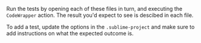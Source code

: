 Run the tests by opening each of these files in turn, and executing the `CodeWrapper` action. The result you'd expect to see is descibed in each file.

To add a test, update the options in the `.sublime-project` and make sure to add instructions on what the expected outcome is.
